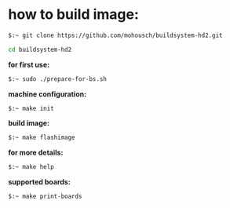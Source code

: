 # how to build image: #

```bash
$:~ git clone https://github.com/mohousch/buildsystem-hd2.git

cd buildsystem-hd2
```

**for first use:**
```bash
$:~ sudo ./prepare-for-bs.sh
```
**machine configuration:**
```bash
$:~ make init
```
**build image:**
```bash
$:~ make flashimage
```

**for more details:**
```bash
$:~ make help
```

**supported boards:**
```bash
$:~ make print-boards
```
